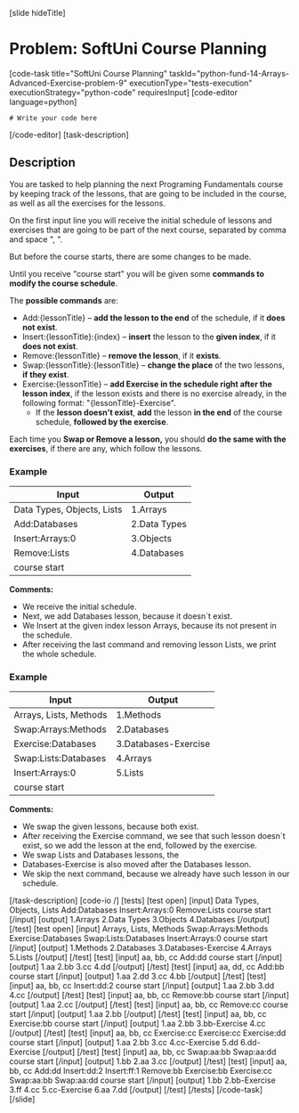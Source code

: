[slide hideTitle]
# Problem: SoftUni Course Planning
[code-task title="SoftUni Course Planning" taskId="python-fund-14-Arrays-Advanced-Exercise-problem-9" executionType="tests-execution" executionStrategy="python-code" requiresInput]
[code-editor language=python]
```
# Write your code here
```
[/code-editor]
[task-description]
## Description
You are tasked to help planning the next Programing Fundamentals course by keeping track of the lessons, that are going to be included in the course, as well as all the exercises for the lessons.

On the first input line you will receive the initial schedule of lessons and exercises that are going to be part of the next course, separated by comma and space ", ". 

But before the course starts, there are some changes to be made. 

Until you receive "course start" you will be given some **commands to modify the course schedule**. 

The **possible commands** are: 
- Add:\{lessonTitle\} – **add the lesson to the end** of the schedule, if it **does not exist**.
- Insert:\{lessonTitle\}:\{index\} – **insert** the lesson to the **given index**, if it **does not exist**.
- Remove:\{lessonTitle\} – **remove the lesson**, if it **exists**.
- Swap:\{lessonTitle\}:\{lessonTitle\} – **change the place** of the two lessons, **if they exist**.
- Exercise:\{lessonTitle\} – **add Exercise in the schedule right after the lesson index**, if the lesson exists and there is no exercise already, in the following format: "\{lessonTitle\}-Exercise". 
    - If the **lesson doesn't exist**, **add** the lesson **in the end** of the course schedule, **followed by the exercise**.

Each time you **Swap or Remove a lesson,** you should **do the same with the exercises**, if there are any, which follow the lessons.

### Example
| **Input** | **Output** |
| --- | --- |
| Data Types, Objects, Lists | 1.Arrays |
| Add:Databases | 2.Data Types |
| Insert:Arrays:0 | 3.Objects |
| Remove:Lists | 4.Databases |
| course start | |

**Comments:**
- We receive the initial schedule. 
- Next, we add Databases lesson, because it doesn`t exist. 
- We Insert at the given index lesson Arrays, because its not present in the schedule. 
- After receiving the last command and removing lesson Lists, we print the whole schedule.

### Example
| **Input** | **Output** |
| --- | --- |
| Arrays, Lists, Methods | 1.Methods |
| Swap:Arrays:Methods | 2.Databases |
| Exercise:Databases | 3.Databases-Exercise |
| Swap:Lists:Databases | 4.Arrays |
| Insert:Arrays:0 | 5.Lists |
| course start | |

**Comments:**
- We swap the given lessons, because both exist.
- After receiving the Exercise command, we see that such lesson doesn`t exist, so we add the lesson at the end, followed by the exercise.
- We swap Lists and Databases lessons, the
- Databases-Exercise is also moved after the Databases lesson.
- We skip the next command, because we already have such lesson in our schedule.

[/task-description]
[code-io /]
[tests]
[test open]
[input]
Data Types, Objects, Lists
Add:Databases
Insert:Arrays:0
Remove:Lists
course start
[/input]
[output]
1.Arrays
2.Data Types
3.Objects
4.Databases
[/output]
[/test]
[test open]
[input]
Arrays, Lists, Methods
Swap:Arrays:Methods
Exercise:Databases
Swap:Lists:Databases
Insert:Arrays:0
course start
[/input]
[output]
1.Methods
2.Databases
3.Databases-Exercise
4.Arrays
5.Lists
[/output]
[/test]
[test]
[input]
aa, bb, cc
Add:dd
course start
[/input]
[output]
1.aa
2.bb
3.cc
4.dd
[/output]
[/test]
[test]
[input]
aa, dd, cc
Add:bb
course start
[/input]
[output]
1.aa
2.dd
3.cc
4.bb
[/output]
[/test]
[test]
[input]
aa, bb, cc
Insert:dd:2
course start
[/input]
[output]
1.aa
2.bb
3.dd
4.cc
[/output]
[/test]
[test]
[input]
aa, bb, cc
Remove:bb
course start
[/input]
[output]
1.aa
2.cc
[/output]
[/test]
[test]
[input]
aa, bb, cc
Remove:cc
course start
[/input]
[output]
1.aa
2.bb
[/output]
[/test]
[test]
[input]
aa, bb, cc
Exercise:bb
course start
[/input]
[output]
1.aa
2.bb
3.bb-Exercise
4.cc
[/output]
[/test]
[test]
[input]
aa, bb, cc
Exercise:cc
Exercise:cc
Exercise:dd
course start
[/input]
[output]
1.aa
2.bb
3.cc
4.cc-Exercise
5.dd
6.dd-Exercise
[/output]
[/test]
[test]
[input]
aa, bb, cc
Swap:aa:bb
Swap:aa:dd
course start
[/input]
[output]
1.bb
2.aa
3.cc
[/output]
[/test]
[test]
[input]
aa, bb, cc
Add:dd
Insert:dd:2
Insert:ff:1
Remove:bb
Exercise:bb
Exercise:cc
Swap:aa:bb
Swap:aa:dd
course start
[/input]
[output]
1.bb
2.bb-Exercise
3.ff
4.cc
5.cc-Exercise
6.aa
7.dd
[/output]
[/test]
[/tests]
[/code-task]
[/slide]